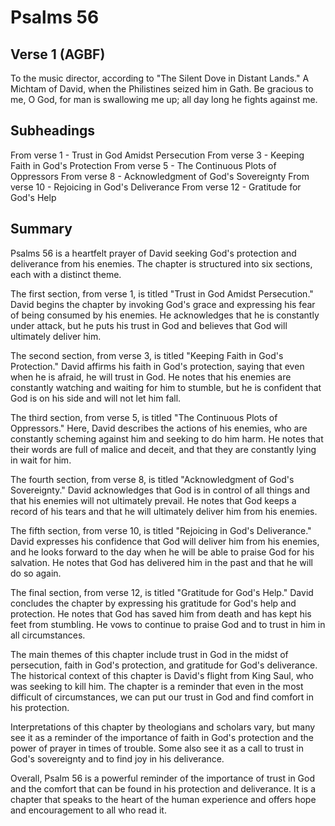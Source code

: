 # Psalms 56

## Verse 1 (AGBF)

To the music director, according to "The Silent Dove in Distant Lands." A Michtam of David, when the Philistines seized him in Gath. Be gracious to me, O God, for man is swallowing me up; all day long he fights against me.

## Subheadings

From verse 1 - Trust in God Amidst Persecution
From verse 3 - Keeping Faith in God's Protection
From verse 5 - The Continuous Plots of Oppressors
From verse 8 - Acknowledgment of God's Sovereignty
From verse 10 - Rejoicing in God's Deliverance
From verse 12 - Gratitude for God's Help

## Summary

Psalms 56 is a heartfelt prayer of David seeking God's protection and deliverance from his enemies. The chapter is structured into six sections, each with a distinct theme.

The first section, from verse 1, is titled "Trust in God Amidst Persecution." David begins the chapter by invoking God's grace and expressing his fear of being consumed by his enemies. He acknowledges that he is constantly under attack, but he puts his trust in God and believes that God will ultimately deliver him.

The second section, from verse 3, is titled "Keeping Faith in God's Protection." David affirms his faith in God's protection, saying that even when he is afraid, he will trust in God. He notes that his enemies are constantly watching and waiting for him to stumble, but he is confident that God is on his side and will not let him fall.

The third section, from verse 5, is titled "The Continuous Plots of Oppressors." Here, David describes the actions of his enemies, who are constantly scheming against him and seeking to do him harm. He notes that their words are full of malice and deceit, and that they are constantly lying in wait for him.

The fourth section, from verse 8, is titled "Acknowledgment of God's Sovereignty." David acknowledges that God is in control of all things and that his enemies will not ultimately prevail. He notes that God keeps a record of his tears and that he will ultimately deliver him from his enemies.

The fifth section, from verse 10, is titled "Rejoicing in God's Deliverance." David expresses his confidence that God will deliver him from his enemies, and he looks forward to the day when he will be able to praise God for his salvation. He notes that God has delivered him in the past and that he will do so again.

The final section, from verse 12, is titled "Gratitude for God's Help." David concludes the chapter by expressing his gratitude for God's help and protection. He notes that God has saved him from death and has kept his feet from stumbling. He vows to continue to praise God and to trust in him in all circumstances.

The main themes of this chapter include trust in God in the midst of persecution, faith in God's protection, and gratitude for God's deliverance. The historical context of this chapter is David's flight from King Saul, who was seeking to kill him. The chapter is a reminder that even in the most difficult of circumstances, we can put our trust in God and find comfort in his protection.

Interpretations of this chapter by theologians and scholars vary, but many see it as a reminder of the importance of faith in God's protection and the power of prayer in times of trouble. Some also see it as a call to trust in God's sovereignty and to find joy in his deliverance.

Overall, Psalm 56 is a powerful reminder of the importance of trust in God and the comfort that can be found in his protection and deliverance. It is a chapter that speaks to the heart of the human experience and offers hope and encouragement to all who read it.
